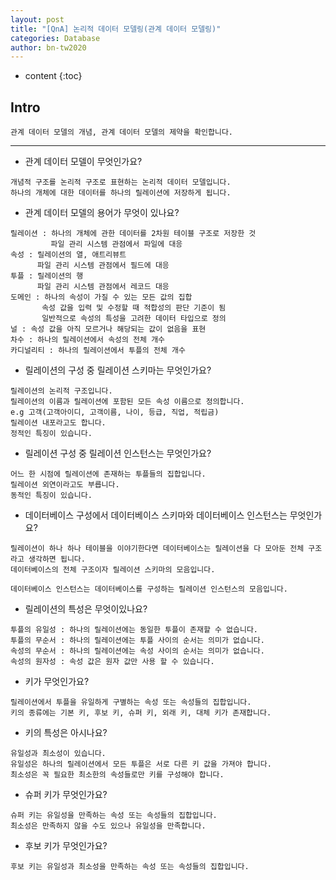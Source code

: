 ```yaml
---
layout: post
title: "[QnA] 논리적 데이터 모델링(관계 데이터 모델링)"
categories: Database
author: bn-tw2020
---
```

* content
{:toc}


## Intro

```
관계 데이터 모델의 개념, 관계 데이터 모델의 제약을 확인합니다.
```





---

* 관계 데이터 모델이 무엇인가요?

```
개념적 구조를 논리적 구조로 표현하는 논리적 데이터 모델입니다.
하나의 개체에 대한 데이터를 하나의 릴레이션에 저장하게 됩니다.
```

* 관계 데이터 모델의 용어가 무엇이 있나요?

```
릴레이션 : 하나의 개체에 관한 데이터를 2차원 테이블 구조로 저장한 것
         파일 관리 시스템 관점에서 파일에 대응
속성 : 릴레이션의 열, 애트리뷰트
      파일 관리 시스템 관점에서 필드에 대응
투플 : 릴레이션의 행
      파일 관리 시스템 관점에서 레코드 대응
도메인 : 하나의 속성이 가질 수 있는 모든 값의 집합
       속성 값을 입력 및 수정할 때 적합성의 판단 기준이 됨
       일반적으로 속성의 특성을 고려한 데이터 타입으로 정의
널 : 속성 값을 아직 모르거나 해당되는 값이 없음을 표현
차수 : 하나의 릴레이션에서 속성의 전체 개수
카디널리티 : 하나의 릴레이션에서 투플의 전체 개수
```

* 릴레이션의 구성 중 릴레이션 스키마는 무엇인가요?

```
릴레이션의 논리적 구조입니다.
릴레이션의 이름과 릴레이션에 포함된 모든 속성 이름으로 정의합니다.
e.g 고객(고객아이디, 고객이름, 나이, 등급, 직업, 적립금)
릴레이션 내포라고도 합니다.
정적인 특징이 있습니다.
```

* 릴레이션 구성 중 릴레이션 인스턴스는 무엇인가요?

```
어느 한 시점에 릴레이션에 존재하는 투플들의 집합입니다.
릴레이션 외연이라고도 부릅니다.
동적인 특징이 있습니다.
```

* 데이터베이스 구성에서 데이터베이스 스키마와 데이터베이스 인스턴스는 무엇인가요?

```
릴레이션이 하나 하나 테이블을 이야기한다면 데이터베이스는 릴레이션을 다 모아둔 전체 구조라고 생각하면 됩니다.
데이터베이스의 전체 구조이자 릴레이션 스키마의 모음입니다.

데이터베이스 인스턴스는 데이터베이스를 구성하는 릴레이션 인스턴스의 모음입니다.
```

* 릴레이션의 특성은 무엇이있나요?

```
투플의 유일성 : 하나의 릴레이션에는 동일한 투플이 존재할 수 없습니다.
투플의 무순서 : 하나의 릴레이션에는 투플 사이의 순서는 의미가 없습니다.
속성의 무순서 : 하나의 릴레이션에는 속성 사이의 순서는 의미가 없습니다.
속성의 원자성 : 속성 값은 원자 값만 사용 할 수 있습니다.
```

* 키가 무엇인가요?

```
릴레이션에서 투플을 유일하게 구별하는 속성 또는 속성들의 집합입니다.
키의 종류에는 기본 키, 후보 키, 슈퍼 키, 외래 키, 대체 키가 존재합니다.
```

* 키의 특성은 아시나요?

```
유일성과 최소성이 있습니다.
유일성은 하나의 릴레이션에서 모든 투플은 서로 다른 키 값을 가져야 합니다.
최소성은 꼭 필요한 최소한의 속성들로만 키를 구성해야 합니다.
```

* 슈퍼 키가 무엇인가요?

```
슈퍼 키는 유일성을 만족하는 속성 또는 속성들의 집합입니다.
최소성은 만족하지 않을 수도 있으나 유일성을 만족합니다.
```

* 후보 키가 무엇인가요?

```
후보 키는 유일성과 최소성을 만족하는 속성 또는 속성들의 집합입니다.
```